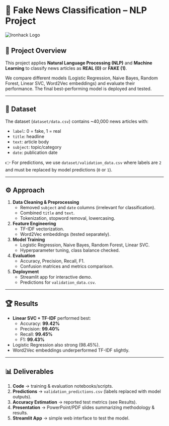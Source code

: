 # 📰 Fake News Classification – NLP Project

![Ironhack Logo](https://user-images.githubusercontent.com/23629340/40541063-a07a0a8a-601a-11e8-91b5-2f13e4e6b441.png)

## 📌 Project Overview
This project applies **Natural Language Processing (NLP)** and **Machine Learning** to classify news articles as **REAL (0)** or **FAKE (1)**.  

We compare different models (Logistic Regression, Naive Bayes, Random Forest, Linear SVC, Word2Vec embeddings) and evaluate their performance. The final best-performing model is deployed and tested.

---

## 📂 Dataset
The dataset (`dataset/data.csv`) contains ~40,000 news articles with:
- `label`: 0 = fake, 1 = real  
- `title`: headline  
- `text`: article body  
- `subject`: topic/category  
- `date`: publication date  

👉 For predictions, we use `dataset/validation_data.csv` where labels are `2` and must be replaced by model predictions (`0` or `1`).

---

## ⚙️ Approach
1. **Data Cleaning & Preprocessing**
   - Removed `subject` and `date` columns (irrelevant for classification).
   - Combined `title` and `text`.
   - Tokenization, stopword removal, lowercasing.
2. **Feature Engineering**
   - TF-IDF vectorization.
   - Word2Vec embeddings (tested separately).
3. **Model Training**
   - Logistic Regression, Naive Bayes, Random Forest, Linear SVC.
   - Hyperparameter tuning, class balance checked.
4. **Evaluation**
   - Accuracy, Precision, Recall, F1.
   - Confusion matrices and metrics comparison.
5. **Deployment**
   - Streamlit app for interactive demo.
   - Predictions for `validation_data.csv`.

---

## 🏆 Results
- **Linear SVC + TF-IDF** performed best:
  - Accuracy: **99.42%**
  - Precision: **99.40%**
  - Recall: **99.45%**
  - F1: **99.43%**
- Logistic Regression also strong (98.45%).
- Word2Vec embeddings underperformed TF-IDF slightly.

---

## 📊 Deliverables
1. **Code** → training & evaluation notebooks/scripts.  
2. **Predictions** → `validation_predictions.csv` (labels replaced with model outputs).  
3. **Accuracy Estimation** → reported test metrics (see Results).  
4. **Presentation** → PowerPoint/PDF slides summarizing methodology & results.  
5. **Streamlit App** → simple web interface to test the model.
